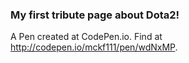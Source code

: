 ### My first tribute page about Dota2!

A Pen created at CodePen.io. Find at http://codepen.io/mckf111/pen/wdNxMP.
